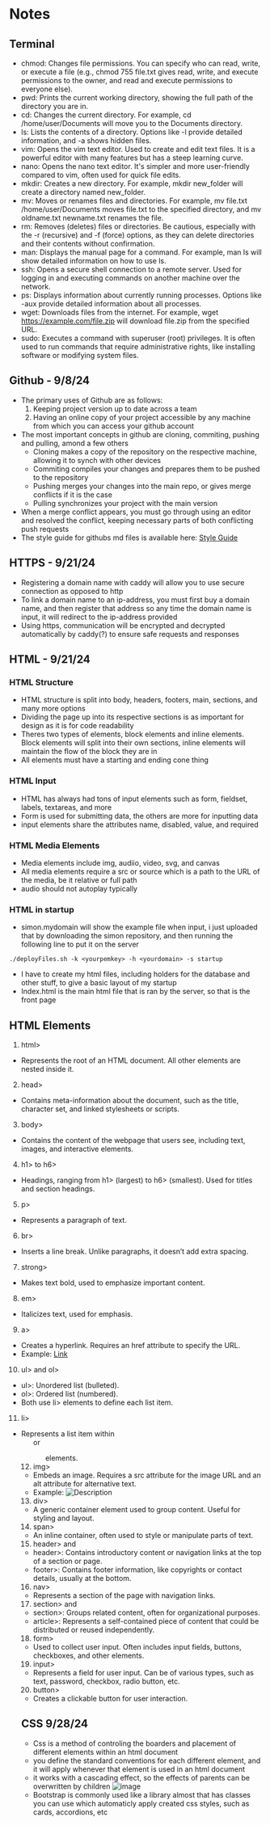 # Notes
## Terminal
- chmod: Changes file permissions. You can specify who can read, write, or execute a file (e.g., chmod 755 file.txt gives read, write, and execute permissions to the owner, and read and execute permissions to everyone else).
- pwd: Prints the current working directory, showing the full path of the directory you are in.
- cd: Changes the current directory. For example, cd /home/user/Documents will move you to the Documents directory.
- ls: Lists the contents of a directory. Options like -l provide detailed information, and -a shows hidden files.
- vim: Opens the vim text editor. Used to create and edit text files. It is a powerful editor with many features but has a steep learning curve.
- nano: Opens the nano text editor. It's simpler and more user-friendly compared to vim, often used for quick file edits.
- mkdir: Creates a new directory. For example, mkdir new_folder will create a directory named new_folder.
- mv: Moves or renames files and directories. For example, mv file.txt /home/user/Documents moves file.txt to the specified directory, and mv oldname.txt newname.txt renames the file.
- rm: Removes (deletes) files or directories. Be cautious, especially with the -r (recursive) and -f (force) options, as they can delete directories and their contents without confirmation.
- man: Displays the manual page for a command. For example, man ls will show detailed information on how to use ls.
- ssh: Opens a secure shell connection to a remote server. Used for logging in and executing commands on another machine over the network.
- ps: Displays information about currently running processes. Options like -aux provide detailed information about all processes.
- wget: Downloads files from the internet. For example, wget https://example.com/file.zip will download file.zip from the specified URL.
- sudo: Executes a command with superuser (root) privileges. It is often used to run commands that require administrative rights, like installing software or modifying system files.

## Github - 9/8/24
- The primary uses of Github are as follows:
  1. Keeping project version up to date across a team
  2. Having an online copy of your project accessible by any machine from which you can access your github account
- The most important concepts in github are cloning, commiting, pushing and pulling, amond a few others
  * Cloning makes a copy of the repository on the respective machine, allowing it to synch with other devices
  * Commiting compiles your changes and prepares them to be pushed to the repository
  * Pushing merges your changes into the main repo, or gives merge conflicts if it is the case
  * Pulling synchronizes your project with the main version
- When a merge conflict appears, you must go through using an editor and resolved the conflict, keeping necessary parts of both conflicting push requests
- The style guide for githubs md files is available here: [Style Guide](https://docs.github.com/en/get-started/writing-on-github/getting-started-with-writing-and-formatting-on-github/basic-writing-and-formatting-syntax)

## HTTPS - 9/21/24
- Registering a domain name with caddy will allow you to use secure connection as opposed to http
- To link a domain name to an ip-address, you must first buy a domain name, and then register that address so any time the domain name is input, it will redirect to the ip-address provided
-  Using https, communication will be encrypted and decrypted automatically by caddy(?) to ensure safe requests and responses

## HTML - 9/21/24
### HTML Structure
- HTML structure is split into body, headers, footers, main, sections, and many more options
- Dividing the page up into its respective sections is as important for design as it is for code readability
- Theres two types of elements, block elements and inline elements. Block elements will split into their own sections, inline elements will maintain the flow of the block they are in
- All elements must have a starting and ending cone thing
### HTML Input
- HTML has always had tons of input elements such as form, fieldset, labels, textareas, and more
- Form is used for submitting data, the others are more for inputting data
- input elements share the attributes name, disabled, value, and required
### HTML Media Elements
- Media elements include img, audiio, video, svg, and canvas
- All media elements require a src or source which is a path to the URL of the media, be it relative or full path
- audio should not autoplay typically
### HTML in startup
- simon.mydomain will show the example file when input, i just uploaded that by downloading the simon repository, and then running the following line to put it on the server
```
./deployFiles.sh -k <yourpemkey> -h <yourdomain> -s startup
```
- I have to create my html files, including holders for the database and other stuff, to give a basic layout of my startup
- Index.html is the main html file that is ran by the server, so that is the front page
## HTML Elements
1. html>
- Represents the root of an HTML document. All other elements are nested inside it.
2. head>
- Contains meta-information about the document, such as the title, character set, and linked stylesheets or scripts.
3. body>
- Contains the content of the webpage that users see, including text, images, and interactive elements.
4. h1> to h6>
- Headings, ranging from h1> (largest) to h6> (smallest). Used for titles and section headings.
5. p>
- Represents a paragraph of text.
6. br>
- Inserts a line break. Unlike paragraphs, it doesn’t add extra spacing.
7. strong>
- Makes text bold, used to emphasize important content.
8. em>
- Italicizes text, used for emphasis.
9. a>
- Creates a hyperlink. Requires an href attribute to specify the URL.
- Example: <a href="https://example.com">Link</a>
10. ul> and ol>
- ul>: Unordered list (bulleted).
- ol>: Ordered list (numbered).
- Both use li> elements to define each list item.
11. li>
- Represents a list item within <ul> or <ol> elements.
12. img>
- Embeds an image. Requires a src attribute for the image URL and an alt attribute for alternative text.
- Example: <img src="image.jpg" alt="Description">
13. div>
- A generic container element used to group content. Useful for styling and layout.
14. span>
- An inline container, often used to style or manipulate parts of text.
15. header> and <footer>
- header>: Contains introductory content or navigation links at the top of a section or page.
- footer>: Contains footer information, like copyrights or contact details, usually at the bottom.
16. nav>
- Represents a section of the page with navigation links.
17. section> and <article>
- section>: Groups related content, often for organizational purposes.
- article>: Represents a self-contained piece of content that could be distributed or reused independently.
18. form>
- Used to collect user input. Often includes input fields, buttons, checkboxes, and other elements.
19. input>
- Represents a field for user input. Can be of various types, such as text, password, checkbox, radio button, etc.
20. button>
- Creates a clickable button for user interaction.
## CSS 9/28/24
- Css is a method of controling the boarders and placement of different elements within an html document
- you define the standard conventions for each different element, and it will apply whenever that element is used in an html document
- it works with a cascading effect, so the effects of parents can be overwritten by children
![image](https://github.com/Psloan4/startup/blob/main/CSS%20meme.jpg)
- Bootstrap is commonly used like a library almost that has classes you can use which automaticly apply created css styles, such as cards, accordions, etc
